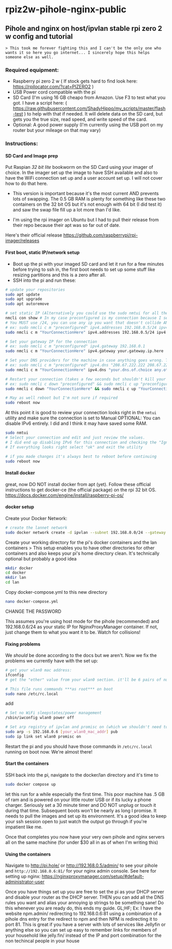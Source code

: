 # rpiz2w-pihole-nginx-public

## Pihole and nginx on host/ipvlan stable rpi zero 2 w config and tutorial

    > This took me forever fighting this and I can't be the only one who wants it so here you go internet... I sincerely hope this helps someone else as well. 

### Required equipment: 
- Raspberry pi zero 2 w ( If stock gets hard to find look here: https://rpilocator.com/?cat=PIZERO2 )
- USB Power cord compatible with the pi
- SD Card (I'm using 16 GB cheapo from Amazon. Use F3 to test what you got. I have a script here: ( https://raw.githubusercontent.com/ShadyHippo/my_scripts/master/flash-test ) to help with that if needed. It will delete data on the SD card, but gets you the true size, read speed, and write speed of the card. 
- Optional: A good power supply (I'm currently using the USB port on my router but your mileage on that may vary)


### Instructions:
#### SD Card and Image prep
Put Raspian *32 bit* *lite* bookworm on the SD Card using your imager of choice. In the imager set up the image to have SSH available and also to have the WiFi connection set up and a user account set up. I will not cover how to do that here. 

- This version is important because it's the most current AND prevents lots of swapping. The 0.5 GB RAM is plenty for something like these two containers on the 32 bit OS but it's not enough with 64 bit (I did test it) and saw the swap file fill up a lot more than I'd like. 

- I'm using the rpi imager on Ubuntu but I had to pull their release from their repo because their apt was so far out of date.

Here's their official release https://github.com/raspberrypi/rpi-imager/releases

#### First boot, static IP/network setup
- Boot up the pi with your imaged SD card and let it run for a few minutes before trying to ssh in, the first boot needs to set up some stuff like resizing partitions and this is a zero after all. 
- SSH into the pi and run these: 

```bash
# update your repositories
sudo apt update
sudo apt upgrade
sudo apt autoremove

# set static IP (Alternatively you could use the sudo nmtui for all the rest of these blocks)
nmcli con show # In my case preconfigured is my connection because I set it up in the rpi-imager. Another turorial would cover that better than mine
# You MUST use /24, you can use any ip you want that doesn't collide AND doesn't include your router (gateway). 
# ex: sudo nmcli c m "preconfigured" ipv4.addresses 192.168.0.5/24 ipv4.method manual
sudo nmcli c m "YourConnectionHere" ipv4.addresses 192.168.0.5/24 ipv4.method manual

# Set your gateway IP for the connection
# ex: sudo nmcli c m "preconfigured" ipv4.gateway 192.168.0.1
sudo nmcli c m "YourConnectionHere" ipv4.gateway your.gateway.ip.here

# Set your DNS providers for the machine in case anything goes wrong. This is OpenDNS (See here: https://use.opendns.com/)
# ex: sudo nmcli c m "preconfigured" ipv4.dns "208.67.222.222 208.67.220.220"
sudo nmcli c m "YourConnectionHere" ipv4.dns "your.dns.of.choice any.other.backups.here" # space delimited list of IPs

# Restart your connection (takes a few seconds but shouldn't kill your ssh session... It didn't for me)
# ex: sudo nmcli c down "preconfigured" && sudo nmcli c up "preconfigured"
sudo nmcli c down "YourConnectionHere" && sudo nmcli c up "YourConnectionHere"

# May as well reboot but I'm not sure if required
sudo reboot now
```
At this point it is good to review your connection looks right in the `nmtui` utility and make sure the connection is set to Manual
OPTIONAL: You can disable IPv6 entirely. I did and I think it may have saved some RAM. 
```bash
sudo nmtui
# Select your connection and edit and just review the values. 
# I did end up disabling IPv6 for this connection and checking the "Ignore automatically obtained DNS parameters" box but I don't think it's required. 
# If everything looks right select "ok" and exit the utility

# if you made changes it's always best to reboot before continuing
sudo reboot now
```

#### Install docker
great, now DO NOT install docker from apt (yet). Follow these official instructions to get docker-ce (the official package) on the rpi 32 bit OS. https://docs.docker.com/engine/install/raspberry-pi-os/

#### docker setup
Create your Docker Network:
```bash
# create the lannet network 
sudo docker network create -d ipvlan --subnet 192.168.0.0/24 --gateway 192.168.0.1 --attachable --opt mode=l2 --opt parent=wlan0 lannet
```
Create your working directory for the pi's docker containers and the lan containers
    > This setup enables you to have other directories for other containers and also keeps your pi's home directory clean. It's technically optional but probably a good idea
```bash
mkdir docker
cd docker
mkdir lan
cd lan
```
Copy docker-compose.yml to this new directory
```bash
nano docker-compose.yml
```
CHANGE THE PASSWORD

This assumes you're using host mode for the pihole (recommended) and 192.168.0.6/24 as your static IP for NginxProxyManager container. If not, just change them to what you want it to be. Watch for collisions!

#### Fixing problems
We *should* be done according to the docs but we aren't. Now we fix the problems we currently have with the set up: 

```bash
# get your wlan0 mac address: 
ifconfig
# get the "ether" value from your wlan0 section. it'll be 6 pairs of numbers/letters separated by colons (ex: 01:ab:23:c4:de:f5)
```
```bash
# This file runs commands ***as root*** on boot
sudo nano /etc/rc.local
```
add 
```bash
# Set no WiFi sleepstates/power management 
/sbin/iwconfig wlan0 power off

# Set arp registry of ipvlan and promisc on (which we shouldn't need to do but we do). See https://github.com/moby/moby/issues/43270
sudo arp -s 192.168.0.6 [your_wlan0_mac_addr] pub
sudo ip link set wlan0 promisc on
```
Restart the pi and you should have those commands in `/etc/rc.local` running on boot now. We're almost there!

#### Start the containers
SSH back into the pi, navigate to the docker/lan directory and it's time to 
```bash
sudo docker compose up
```

let this run for a while especially the first time. This poor machine has .5 GB of ram and is powered on your little router USB or if its lucky a phone charger. Seriously set a 30 minute timer and DO NOT unplug or touch it during that time. Subsequent boots won't be nearly as long I promise. It needs to pull the images and set up its environment. It's a good idea to keep your ssh session open to just watch the output go through if you're impatient like me.

Once that completes you now have your very own pihole and nginx servers all on the same machine (for under $30 all in as of when I'm writing this)

#### Using the containers
Navigate to http://pi.hole/ or http://192.168.0.5/admin/ to see your pihole and `http://192.168.0.6:81/` for your nginx admin console. 
See here for setting up nginx: https://nginxproxymanager.com/setup/#default-administrator-user


Once you have things set up you are free to set the pi as your DHCP server and disable your router as the DHCP server. THEN you can add all the DNS rules you want and alias your annoying ip strings to be something sane! Do this whenever you are ready do, this ends my guide. GL;HF;
Ex: 
I have the website npm.admin/ redirecting to 192.168.0.6:81 using a combination of a pihole dns entry for the redirect to npm and then NPM is redirecting it to port 81. 
This is great if you have a server with lots of services like Jellyfin or anything else so you can set up easy to remember links for members of your household like jelly.fin/ instead of the IP and port combination for the non techincal people in your house
